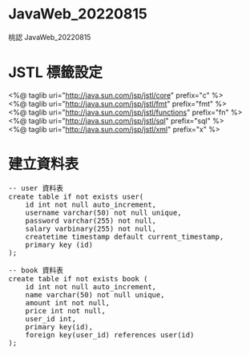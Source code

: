 # JavaWeb_20220815
桃認 JavaWeb_20220815

# JSTL 標籤設定
&lt;%@ taglib uri="http://java.sun.com/jsp/jstl/core" prefix="c" %><br />
&lt;%@ taglib uri="http://java.sun.com/jsp/jstl/fmt" prefix="fmt" %><br />
&lt;%@ taglib uri="http://java.sun.com/jsp/jstl/functions" prefix="fn" %><br />
&lt;%@ taglib uri="http://java.sun.com/jsp/jstl/sql" prefix="sql" %><br />
&lt;%@ taglib uri="http://java.sun.com/jsp/jstl/xml" prefix="x" %><br />

# 建立資料表
<pre>
-- user 資料表
create table if not exists user(
	id int not null auto_increment,
	username varchar(50) not null unique,
	password varchar(255) not null,
	salary varbinary(255) not null,
	createtime timestamp default current_timestamp,
	primary key (id)
);

-- book 資料表
create table if not exists book (
	id int not null auto_increment,
	name varchar(50) not null unique,
	amount int not null,
	price int not null,
	user_id int,
	primary key(id),
	foreign key(user_id) references user(id)
);
</pre>

